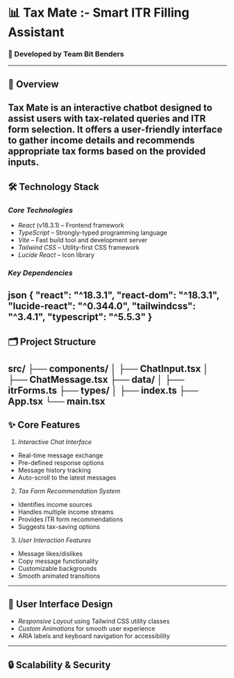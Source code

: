 # 📊 Tax Mate :- Smart ITR Filling Assistant 
### 🚀 Developed by Team Bit Benders  
---
## 🌟 Overview
Tax Mate is an interactive chatbot designed to assist users with tax-related queries and ITR form
selection. It offers a user-friendly interface to gather income details and recommends appropriate tax
forms based on the provided inputs.
---
## 🛠 Technology Stack
### *Core Technologies*
- *React* (v18.3.1) – Frontend framework
- *TypeScript* – Strongly-typed programming language
- *Vite* – Fast build tool and development server
- *Tailwind CSS* – Utility-first CSS framework
- *Lucide React* – Icon library
### *Key Dependencies*
json
{
 "react": "^18.3.1",
 "react-dom": "^18.3.1",
 "lucide-react": "^0.344.0",
 "tailwindcss": "^3.4.1",
 "typescript": "^5.5.3"
}
---
## 🗂 Project Structure
src/
├── components/
│ ├── ChatInput.tsx
│ ├── ChatMessage.tsx
├── data/
│ ├── itrForms.ts
├── types/
│ ├── index.ts
├── App.tsx
└── main.tsx
---
## ✨ Core Features
1. *Interactive Chat Interface*
 - Real-time message exchange
 - Pre-defined response options
 - Message history tracking
 - Auto-scroll to the latest messages
2. *Tax Form Recommendation System*
 - Identifies income sources
 - Handles multiple income streams
 - Provides ITR form recommendations
 - Suggests tax-saving options
3. *User Interaction Features*
 - Message likes/dislikes
 - Copy message functionality
 - Customizable backgrounds
 - Smooth animated transitions
---
## 🎨 User Interface Design
- *Responsive Layout* using Tailwind CSS utility classes
- *Custom Animations* for smooth user experience
- ARIA labels and keyboard navigation for accessibility
---
## 🔒 Scalability & Security 
